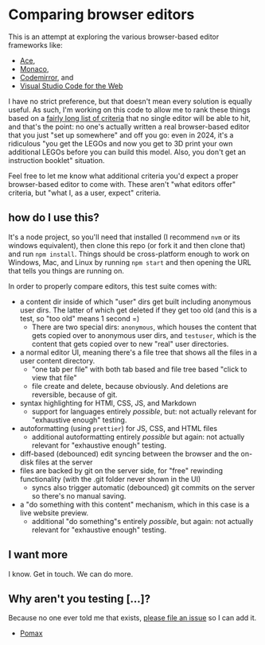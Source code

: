 # Comparing browser editors

This is an attempt at exploring the various browser-based editor frameworks like:

- [Ace](https://ace.c9.io/),
- [Monaco](https://github.com/microsoft/monaco-editor),
- [Codemirror](https://codemirror.net/), and
- [Visual Studio Code for the Web](https://code.visualstudio.com/docs/editor/vscode-web)

I have no strict preference, but that doesn't mean every solution is equally useful. As such, I'm working on this code to allow me to rank these things based on a [fairly long list of criteria](https://github.com/Pomax/browser-editor-tests/issues/7) that no single editor will be able to hit, and that's the point: no one's actually written a real browser-based editor that you just "set up somewhere" and off you go: even in 2024, it's a ridiculous "you get the LEGOs and now you get to 3D print your own additional LEGOs before you can build this model. Also, you don't get an instruction booklet" situation.

Feel free to let me know what additional criteria you'd expect a proper browser-based editor to come with. These aren't "what editors offer" criteria, but "what I, as a user, expect" criteria.

## how do I use this?

It's a node project, so you'll need that installed (I recommend `nvm` or its windows equivalent), then clone this repo (or fork it and then clone that) and run `npm install`. Things should be cross-platform enough to work on Windows, Mac, and Linux by running `npm start` and then opening the URL that tells you things are running on.

In order to properly compare editors, this test suite comes with:

- a content dir inside of which "user" dirs get built including anonymous user dirs. The latter of which get deleted if they get too old (and this is a test, so "too old" means 1 second =)
  - There are two special dirs: `anonymous`, which houses the content that gets copied over to anonymous user dirs, and `testuser`, which is the content that gets copied over to new "real" user directories.
- a normal editor UI, meaning there's a file tree that shows all the files in a user content directory.
  - "one tab per file" with both tab based and file tree based "click to view that file"
  - file create and delete, because obviously. And deletions are reversible, because of git.
- syntax highlighting for HTMl, CSS, JS, and Markdown
  - support for languages entirely _possible_, but: not actually relevant for "exhaustive enough" testing.
- autoformatting (using `prettier`) for JS, CSS, and HTML files
  - additional autoformatting entirely _possible_ but again: not actually relevant for "exhaustive enough" testing.
- diff-based (debounced) edit syncing between the browser and the on-disk files at the server
- files are backed by git on the server side, for "free" rewinding functionality (with the .git folder never shown in the UI)
  - syncs also trigger automatic (debounced) git commits on the server so there's no manual saving.
- a "do something with this content" mechanism, which in this case is a live website preview.
  - additional "do something"s entirely _possible_, but again: not actually relevant for "exhaustive enough" testing.

## I want more

I know. Get in touch. We can do more.

## Why aren't you testing [...]?

Because no one ever told me that exists, [please file an issue](https://github.com/Pomax/browser-editor-tests/issues/new) so I can add it.

- [Pomax](https://mastodon.social/deck/@TheRealPomax)
